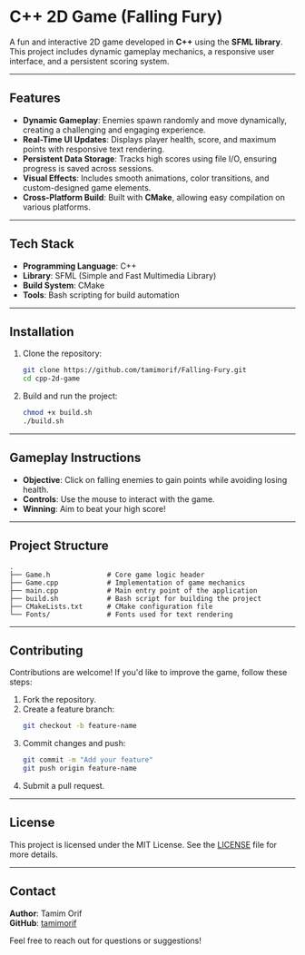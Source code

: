 
# **C++ 2D Game (Falling Fury)**

A fun and interactive 2D game developed in **C++** using the **SFML library**. This project includes dynamic gameplay mechanics, a responsive user interface, and a persistent scoring system.

---

## **Features**
- **Dynamic Gameplay**: Enemies spawn randomly and move dynamically, creating a challenging and engaging experience.  
- **Real-Time UI Updates**: Displays player health, score, and maximum points with responsive text rendering.  
- **Persistent Data Storage**: Tracks high scores using file I/O, ensuring progress is saved across sessions.  
- **Visual Effects**: Includes smooth animations, color transitions, and custom-designed game elements.  
- **Cross-Platform Build**: Built with **CMake**, allowing easy compilation on various platforms.  

---

## **Tech Stack**
- **Programming Language**: C++  
- **Library**: SFML (Simple and Fast Multimedia Library)  
- **Build System**: CMake  
- **Tools**: Bash scripting for build automation  

---

## **Installation**
1. Clone the repository:
   ```bash
   git clone https://github.com/tamimorif/Falling-Fury.git
   cd cpp-2d-game
   ```
2. Build and run the project:
   ```bash
   chmod +x build.sh
   ./build.sh
   ```

---

## **Gameplay Instructions**
- **Objective**: Click on falling enemies to gain points while avoiding losing health.  
- **Controls**: Use the mouse to interact with the game.  
- **Winning**: Aim to beat your high score!

---

## **Project Structure**
```plaintext
.
├── Game.h              # Core game logic header
├── Game.cpp            # Implementation of game mechanics
├── main.cpp            # Main entry point of the application
├── build.sh            # Bash script for building the project
├── CMakeLists.txt      # CMake configuration file
└── Fonts/              # Fonts used for text rendering
```

---

## **Contributing**
Contributions are welcome! If you'd like to improve the game, follow these steps:  
1. Fork the repository.  
2. Create a feature branch:  
   ```bash
   git checkout -b feature-name
   ```  
3. Commit changes and push:  
   ```bash
   git commit -m "Add your feature"
   git push origin feature-name
   ```  
4. Submit a pull request.  

---

## **License**
This project is licensed under the MIT License. See the [LICENSE](LICENSE) file for more details.

---

## **Contact**
**Author**: Tamim Orif  
**GitHub**: [tamimorif](https://github.com/tamimorif)  

Feel free to reach out for questions or suggestions!
